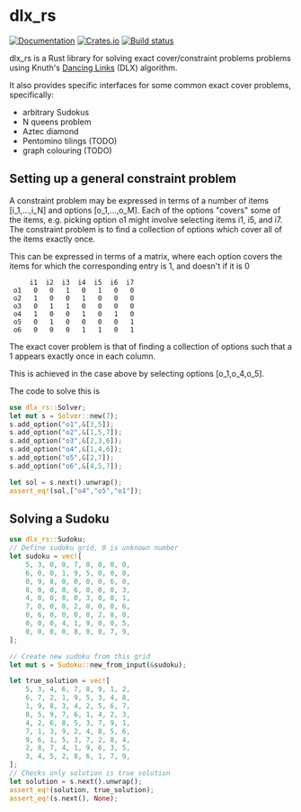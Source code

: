 # dlx_rs

[![Documentation](https://img.shields.io/docsrs/dlx-rs?style=for-the-badge)](https://docs.rs/dlx-rs/)
[![Crates.io](https://img.shields.io/crates/v/dlx-rs.svg?label=Tests&style=for-the-badge)](https://crates.io/crates/dlx-rs)
[![Build status](https://img.shields.io/github/actions/workflow/status/tveness/dlx-rs/rust.yml?label=Tests&style=for-the-badge
)](https://github.com/tveness/dlx-rs/actions/workflows/rust.yml)

 dlx_rs is a  Rust library for solving exact cover/constraint problems
 problems using Knuth's [Dancing Links](https://en.wikipedia.org/wiki/Dancing_Links) (DLX) algorithm.

 It also provides specific interfaces for some common exact cover problems,
 specifically:

 * arbitrary Sudokus
 * N queens problem
 * Aztec diamond
 * Pentomino tilings (TODO)
 * graph colouring (TODO)


 ## Setting up a general constraint problem

 A constraint problem may be expressed in terms of a number of items \[i_1,...,i_N\] and options \[o_1,...,o_M\].
 Each of the options "covers" some of the items, e.g. picking option o1 might involve selecting items i1, i5, and i7.
 The constraint problem is to find a collection of options which cover all of the items exactly once.

 This can be expressed in terms of a matrix, where each option covers the
 items for which the corresponding entry is 1, and doesn't if it is 0
 ```text
      i1  i2  i3  i4  i5  i6  i7
  o1   0   0   1   0   1   0   0
  o2   1   0   0   1   0   0   0
  o3   0   1   1   0   0   0   0
  o4   1   0   0   1   0   1   0
  o5   0   1   0   0   0   0   1
  o6   0   0   0   1   1   0   1
 ```
 The exact cover problem is that of finding a collection of options such that
 a 1 appears exactly once in each column.

 This is achieved in the case above by selecting options \[o_1,o_4,o_5\].

 The code to solve this is
 ```rust
 use dlx_rs::Solver;
 let mut s = Solver::new(7);
 s.add_option("o1",&[3,5]);
 s.add_option("o2",&[1,5,7]);
 s.add_option("o3",&[2,3,6]);
 s.add_option("o4",&[1,4,6]);
 s.add_option("o5",&[2,7]);
 s.add_option("o6",&[4,5,7]);

 let sol = s.next().unwrap();
 assert_eq!(sol,["o4","o5","o1"]);

 ```

 ## Solving a Sudoku


 ```rust
 use dlx_rs::Sudoku;
 // Define sudoku grid, 0 is unknown number
 let sudoku = vec![
     5, 3, 0, 0, 7, 0, 0, 0, 0,
     6, 0, 0, 1, 9, 5, 0, 0, 0,
     0, 9, 8, 0, 0, 0, 0, 6, 0,
     8, 0, 0, 0, 6, 0, 0, 0, 3,
     4, 0, 0, 8, 0, 3, 0, 0, 1,
     7, 0, 0, 0, 2, 0, 0, 0, 6,
     0, 6, 0, 0, 0, 0, 2, 8, 0,
     0, 0, 0, 4, 1, 9, 0, 0, 5,
     0, 0, 0, 0, 8, 0, 0, 7, 9,
 ];

 // Create new sudoku from this grid
 let mut s = Sudoku::new_from_input(&sudoku);

 let true_solution = vec![
     5, 3, 4, 6, 7, 8, 9, 1, 2,
     6, 7, 2, 1, 9, 5, 3, 4, 8,
     1, 9, 8, 3, 4, 2, 5, 6, 7,
     8, 5, 9, 7, 6, 1, 4, 2, 3,
     4, 2, 6, 8, 5, 3, 7, 9, 1,
     7, 1, 3, 9, 2, 4, 8, 5, 6,
     9, 6, 1, 5, 3, 7, 2, 8, 4,
     2, 8, 7, 4, 1, 9, 6, 3, 5,
     3, 4, 5, 2, 8, 6, 1, 7, 9,
 ];
 // Checks only solution is true solution
 let solution = s.next().unwrap();
 assert_eq!(solution, true_solution);
 assert_eq!(s.next(), None);
 ```
